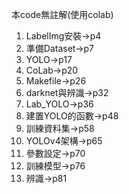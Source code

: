 本code無註解(使用colab)
1. LabelImg安裝->p4
2. 準備Dataset->p7
3. YOLO->p17
4. CoLab->p20
5. Makefile->p26
6. darknet與辨識->p32
7. Lab_YOLO->p36
8. 建置YOLO的函數->p48
9. 訓練資料集->p58
10. YOLOv4架構->p65
11. 參數設定->p70
12. 訓練模型->p76
13. 辨識->p81